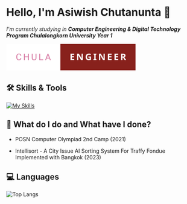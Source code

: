 # Hello, I'm Asiwish Chutanunta 👋

*I'm currently studying in **Computer Engineering & Digital Technology Program Chulalongkorn University Year 1***

[![forthebadge](https://github.com/CEDT-Chula/For-The-Cedt-Badge/blob/main/badges/chula-engineer.svg)](https://github.com/CEDT-Chula/For-The-Cedt-Badge/tree/main/badges)

## 🛠️ Skills & Tools
<div ></div>

[![My Skills](https://skillicons.dev/icons?i=c,cpp,java,html,css,tailwind,react,next,figma,unity&perline=5)](https://skillicons.dev)

## 🌱 What do I do and What have I done?
- POSN Computer Olympiad
2nd Camp (2021)

- Intellisort - A City Issue AI Sorting System For
Traffy Fondue Implemented with Bangkok (2023)

## 💻 Languages

![Top Langs](https://github-readme-stats.vercel.app/api/top-langs/?username=Asiwishchu&layout=compact&theme=radical)

<!--
## 📊 GitHub Stats

![Asiwishchu's GitHub stats](https://github-readme-stats.vercel.app/api?username=Asiwishchu&show_icons=true&theme=radical)

<!--
**Asiwishchu/Asiwishchu** is a ✨ _special_  repository because its `README.md` (this file) appears on your GitHub profile.

Here are some ideas to get you started:

- 🔭 I’m currently working on ...
- 🌱 I’m currently learning ...
- 👯 I’m looking to collaborate on ...
- 🤔 I’m looking for help with ...
- 💬 Ask me about ...
- 📫 How to reach me: ...
- 😄 Pronouns: ...
- ⚡ Fun fact: ...
-->
